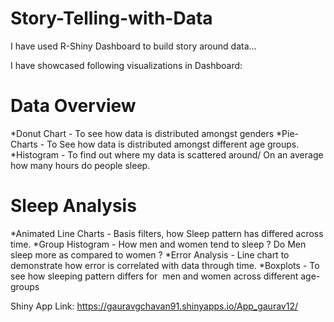 # Story-Telling-with-Data

I have used R-Shiny Dashboard to build story around data...

I have showcased following visualizations in Dashboard:
# Data Overview
*Donut Chart - To see how data is distributed amongst genders
*Pie-Charts - To See how data is distributed amongst different age groups.
*Histogram - To find out where my data is scattered around/ On an average how many hours do people sleep.

# Sleep Analysis
*Animated Line Charts - Basis filters, how Sleep pattern has differed across time.
*Group Histogram - How men and women tend to sleep ? Do Men sleep more as compared to women ?
*Error Analysis - Line chart to demonstrate how error is correlated with data through time.
*Boxplots - To see how sleeping pattern differs for  men and women across different age-groups  


Shiny App Link: https://gauravgchavan91.shinyapps.io/App_gaurav12/
